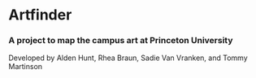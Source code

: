 # Artfinder
### A project to map the campus art at Princeton University

Developed by Alden Hunt, Rhea Braun, Sadie Van Vranken, and Tommy Martinson
